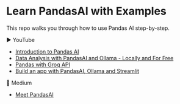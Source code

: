 # Learn PandasAI with Examples

This repo walks you through how to use Pandas AI step-by-step.

▶️ YouTube
- [Introduction to Pandas AI](https://youtu.be/aUds2W7A_FY)
- [Data Analysis with PandasAI and Ollama - Locally and For Free](https://youtu.be/bw_e6xgGSTY)
- [Pandas with Groq API](https://youtu.be/C6R9JLHZDH0)
- [Build an app with PandasAI, Ollama and Streamlit](https://youtu.be/-bt9grGmNvs)

🚀 Medium
- [Meet PandasAI](https://levelup.gitconnected.com/pandasai-unlocking-the-power-of-data-with-generative-ai-3196cbccba34)
